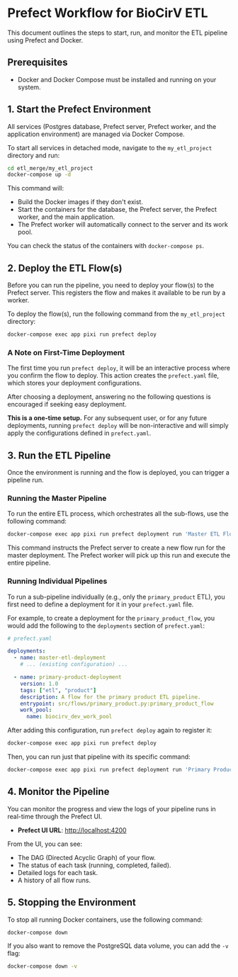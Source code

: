 # Prefect Workflow for BioCirV ETL

This document outlines the steps to start, run, and monitor the ETL pipeline
using Prefect and Docker.

## Prerequisites

- Docker and Docker Compose must be installed and running on your system.

## 1. Start the Prefect Environment

All services (Postgres database, Prefect server, Prefect worker, and the
application environment) are managed via Docker Compose.

To start all services in detached mode, navigate to the `my_etl_project`
directory and run:

```bash
cd etl_merge/my_etl_project
docker-compose up -d
```

This command will:

- Build the Docker images if they don't exist.
- Start the containers for the database, the Prefect server, the Prefect worker,
  and the main application.
- The Prefect worker will automatically connect to the server and its work pool.

You can check the status of the containers with `docker-compose ps`.

## 2. Deploy the ETL Flow(s)

Before you can run the pipeline, you need to deploy your flow(s) to the Prefect
server. This registers the flow and makes it available to be run by a worker.

To deploy the flow(s), run the following command from the `my_etl_project`
directory:

```bash
docker-compose exec app pixi run prefect deploy
```

### A Note on First-Time Deployment

The first time you run `prefect deploy`, it will be an interactive process where
you confirm the flow to deploy. This action creates the `prefect.yaml` file,
which stores your deployment configurations.

After choosing a deployment, answering no the following questions is encouraged
if seeking easy deployment.

**This is a one-time setup.** For any subsequent user, or for any future
deployments, running `prefect deploy` will be non-interactive and will simply
apply the configurations defined in `prefect.yaml`.

## 3. Run the ETL Pipeline

Once the environment is running and the flow is deployed, you can trigger a
pipeline run.

### Running the Master Pipeline

To run the entire ETL process, which orchestrates all the sub-flows, use the
following command:

```bash
docker-compose exec app pixi run prefect deployment run 'Master ETL Flow/master-etl-deployment'
```

This command instructs the Prefect server to create a new flow run for the
master deployment. The Prefect worker will pick up this run and execute the
entire pipeline.

### Running Individual Pipelines

To run a sub-pipeline individually (e.g., only the `primary_product` ETL), you
first need to define a deployment for it in your `prefect.yaml` file.

For example, to create a deployment for the `primary_product_flow`, you would
add the following to the `deployments` section of `prefect.yaml`:

```yaml
# prefect.yaml

deployments:
  - name: master-etl-deployment
    # ... (existing configuration) ...

  - name: primary-product-deployment
    version: 1.0
    tags: ["etl", "product"]
    description: A flow for the primary product ETL pipeline.
    entrypoint: src/flows/primary_product.py:primary_product_flow
    work_pool:
      name: biocirv_dev_work_pool
```

After adding this configuration, run `prefect deploy` again to register it:

```bash
docker-compose exec app pixi run prefect deploy
```

Then, you can run just that pipeline with its specific command:

```bash
docker-compose exec app pixi run prefect deployment run 'Primary Product ETL/primary-product-deployment'
```

## 4. Monitor the Pipeline

You can monitor the progress and view the logs of your pipeline runs in
real-time through the Prefect UI.

- **Prefect UI URL**: [http://localhost:4200](http://localhost:4200)

From the UI, you can see:

- The DAG (Directed Acyclic Graph) of your flow.
- The status of each task (running, completed, failed).
- Detailed logs for each task.
- A history of all flow runs.

## 5. Stopping the Environment

To stop all running Docker containers, use the following command:

```bash
docker-compose down
```

If you also want to remove the PostgreSQL data volume, you can add the `-v`
flag:

```bash
docker-compose down -v
```
